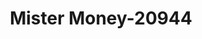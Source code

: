 ---
f_zip-code: 82001
f_state-code: WY
title: Mister Money-20944
f_phone: 307-778-2883
f_city-only: Cheyenne
f_address: 817 E Lincolnway Cheyenne
f_location-unique-id: '20944'
slug: mister-money-20944
updated-on: '2024-05-30T13:46:58.046Z'
created-on: '2024-05-30T13:36:59.803Z'
published-on: '2024-05-30T13:54:32.469Z'
f_city-state: cms/city/cheyenne-wy.md
f_company: cms/company/mister-money.md
f_state: cms/state/wyoming.md
layout: '[payday-loan].html'
tags: payday-loan
---